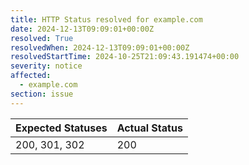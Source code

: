 ```yaml
---
title: HTTP Status resolved for example.com
date: 2024-12-13T09:09:01+00:00Z
resolved: True
resolvedWhen: 2024-12-13T09:09:01+00:00Z
resolvedStartTime: 2024-10-25T21:09:43.191474+00:00
severity: notice
affected:
  - example.com
section: issue
---
```


| Expected Statuses | Actual Status  |
|-------------------|----------------|
| 200, 301, 302 | 200 |
